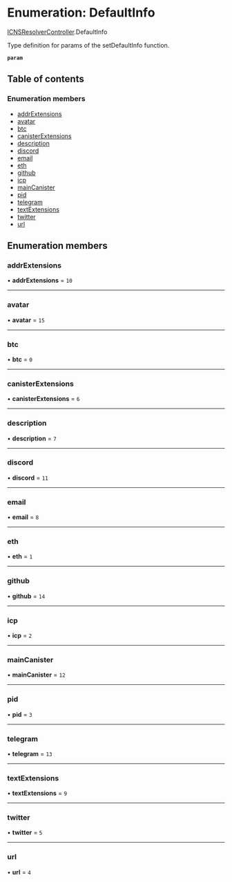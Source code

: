 # Enumeration: DefaultInfo

[ICNSResolverController](../modules/ICNSResolverController.md).DefaultInfo

Type definition for params of the setDefaultInfo function.

**`param`**

## Table of contents

### Enumeration members

- [addrExtensions](ICNSResolverController.DefaultInfo.md#addrextensions)
- [avatar](ICNSResolverController.DefaultInfo.md#avatar)
- [btc](ICNSResolverController.DefaultInfo.md#btc)
- [canisterExtensions](ICNSResolverController.DefaultInfo.md#canisterextensions)
- [description](ICNSResolverController.DefaultInfo.md#description)
- [discord](ICNSResolverController.DefaultInfo.md#discord)
- [email](ICNSResolverController.DefaultInfo.md#email)
- [eth](ICNSResolverController.DefaultInfo.md#eth)
- [github](ICNSResolverController.DefaultInfo.md#github)
- [icp](ICNSResolverController.DefaultInfo.md#icp)
- [mainCanister](ICNSResolverController.DefaultInfo.md#maincanister)
- [pid](ICNSResolverController.DefaultInfo.md#pid)
- [telegram](ICNSResolverController.DefaultInfo.md#telegram)
- [textExtensions](ICNSResolverController.DefaultInfo.md#textextensions)
- [twitter](ICNSResolverController.DefaultInfo.md#twitter)
- [url](ICNSResolverController.DefaultInfo.md#url)

## Enumeration members

### addrExtensions

• **addrExtensions** = `10`

___

### avatar

• **avatar** = `15`

___

### btc

• **btc** = `0`

___

### canisterExtensions

• **canisterExtensions** = `6`

___

### description

• **description** = `7`

___

### discord

• **discord** = `11`

___

### email

• **email** = `8`

___

### eth

• **eth** = `1`

___

### github

• **github** = `14`

___

### icp

• **icp** = `2`

___

### mainCanister

• **mainCanister** = `12`

___

### pid

• **pid** = `3`

___

### telegram

• **telegram** = `13`

___

### textExtensions

• **textExtensions** = `9`

___

### twitter

• **twitter** = `5`

___

### url

• **url** = `4`
